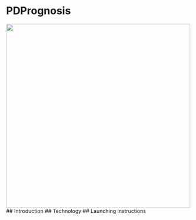# PDPrognosis
<img src="/PDPrognosis.jpeq" width='500'>
## Introduction 
## Technology 
## Launching instructions 
